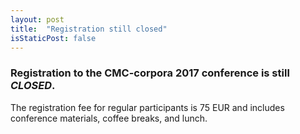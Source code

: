 ```yaml
---
layout: post
title:  "Registration still closed"
isStaticPost: false
---
```

### Registration to the CMC-corpora 2017 conference is still *CLOSED*.

The registration fee for regular participants is 75 EUR and includes conference
materials, coffee breaks, and lunch.
